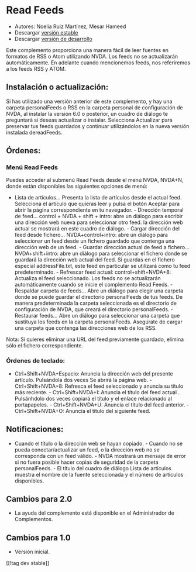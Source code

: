# Read Feeds #

* Autores: Noelia Ruiz Martínez, Mesar Hameed
* Descargar [versión estable][2]
* Descargar [versión de desarrollo][1]

Este complemento proporciona una manera fácil de leer fuentes en formatos de
RSS o Atom utilizando NVDA.  Los feeds no se actualizarán automáticamente.
En adelante cuando mencionemos feeds, nos referiremos a los feeds RSS y
ATOM.

## Instalación o actualización: ##

Si has utilizado una versión anterior de este complemento, y hay una carpeta
personalFeeds o RSS en la carpeta personal de configuración de NVDA, al
instalar la versión 6.0 o posterior, un cuadro de diálogo te preguntará si
deseas actualizar o instalar.  Selecciona Actualizar para preservar tus
feeds guardados y continuar utilizándolos en la nueva versión instalada
dereadFeeds.

## Órdenes: ##

### Menú Read Feeds ###

Puedes acceder al submenú Read Feeds desde el menú NVDA, NVDA+N, donde están
disponibles las siguientes opciones de menú:

- Lista de artículos...  Presenta la lista de artículos desde el actual
feed. Selecciona el artículo que quieras leer y pulsa el botón Aceptar para
abrir la página correspondiente en tu navegador.  - Dirección temporal de
feed... control + NVDA + shift + intro: abre un diálogo para escribir una
dirección web nueva para seleccionar otro feed. la dirección web actual se
mostrará en este cuadro de diálogo.  - Cargar dirección del feed desde
fichero... NVDA+control+intro: abre un diálogo para seleccionar un feed
desde un fichero guardado que contenga una dirección web de un feed.  -
Guardar dirección actual de feed a fichero... NVDA+shift+intro: abre un
diálogo para seleccionar el fichero donde se guardará la dirección web
actual del feed.  Si guardas en el fichero especial addressFile.txt, este
feed en particular se utilizará como tu feed predeterminado.  - Refrescar
feed actual: control+shift+NVDA+8: Actualiza el feed seleccionado. Los feeds
no se actualizarán automáticamente cuando se inicie el complemento Read
Feeds.  - Respaldar carpeta de feeds...  Abre un diálogo para elegir una
carpeta donde se puede guardar el directorio personalFeeds de tus feeds. De
manera predeterminada la carpeta seleccionada es el directorio de
configuración de NVDA, que creará el directorio personalFeeds.  - Restaurar
feeds...  Abre un diálogo para seleccionar una carpeta que sustituya los
feeds en la carpeta personalFeeds. Asegúrate de cargar una carpeta que
contenga las direcciones web de los RSS.

Nota: Si quieres eliminar  una URL del feed previamente guardado, elimina
sólo el fichero correspondiente.

### Órdenes de teclado: ###

- Ctrl+Shift+NVDA+Espacio: Anuncia la dirección web del presente
artículo. Pulsándola dos veces Se abrirá la página web.  -
Ctrl+Shift+NVDA+8: Refresca el feed seleccionado y anuncia su título más
reciente.  - Ctrl+Shift+NVDA+I: Anuncia el título del feed actual
. Pulsánhdolo dos veces copiará el título y el enlace relacionado al
portapapeles.  - Ctrl+Shift+NVDA+U: Anuncia el título del feed anterior.  -
Ctrl+Shift+NVDA+O: Anuncia el título del siguiente feed.

## Notificaciones: ##

- Cuando el título o la dirección web se hayan copiado.  - Cuando no se
pueda conectar/actualizar un feed, o la dirección web no se corresponda con
un feed válido.  - NVDA mostrará un mensaje de error si no fuera posible
hacer copias de seguridad de la carpeta personalFeeds.  - El título del
cuadro de diálogo Lista de artículos muestra el nombre de la fuente
seleccionada y el número de artículos disponibles.

## Cambios para 2.0 ##
*	 La ayuda del complemento está disponible en el Administrador de
   Complementos.

## Cambios para 1.0 ##
*	 Versión inicial.

[[!tag dev stable]]

[1]: http://addons.nvda-project.org/files/get.php?file=rf-dev

[2]: http://addons.nvda-project.org/files/get.php?file=rf

